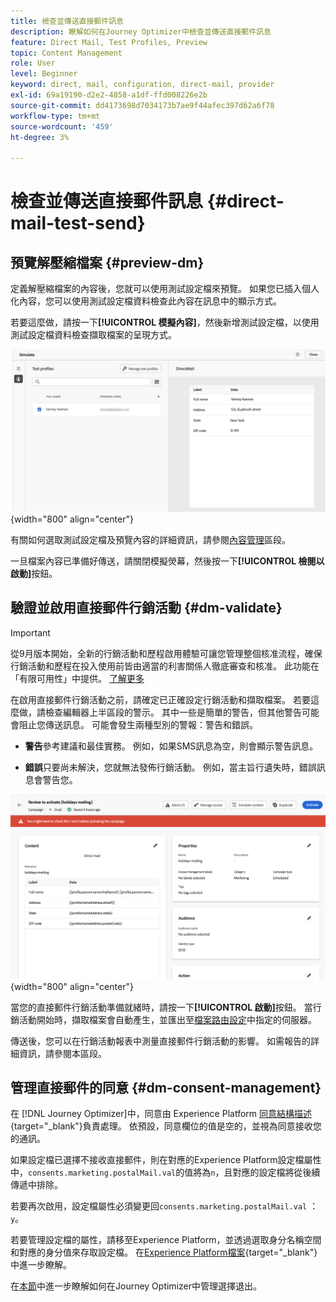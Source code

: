 ```yaml
---
title: 檢查並傳送直接郵件訊息
description: 瞭解如何在Journey Optimizer中檢查並傳送直接郵件訊息
feature: Direct Mail, Test Profiles, Preview
topic: Content Management
role: User
level: Beginner
keyword: direct, mail, configuration, direct-mail, provider
exl-id: 69a19190-d2e2-4858-a1df-ffd008226e2b
source-git-commit: dd4173698d7034173b7ae9f44afec397d62a6f78
workflow-type: tm+mt
source-wordcount: '459'
ht-degree: 3%

---
```


# 檢查並傳送直接郵件訊息 {#direct-mail-test-send}

## 預覽解壓縮檔案 {#preview-dm}

定義解壓縮檔案的內容後，您就可以使用測試設定檔來預覽。 如果您已插入個人化內容，您可以使用測試設定檔資料檢查此內容在訊息中的顯示方式。

若要這麼做，請按一下&#x200B;**[!UICONTROL 模擬內容]**，然後新增測試設定檔，以使用測試設定檔資料檢查擷取檔案的呈現方式。

![](assets/direct-mail-simulate.png){width="800" align="center"}

有關如何選取測試設定檔及預覽內容的詳細資訊，請參閱[內容管理](../content-management/preview-test.md)區段。

一旦檔案內容已準備好傳送，請關閉模擬熒幕，然後按一下&#x200B;**[!UICONTROL 檢閱以啟動]**&#x200B;按鈕。

## 驗證並啟用直接郵件行銷活動 {#dm-validate}

>[!IMPORTANT]
>
>從9月版本開始，全新的行銷活動和歷程啟用體驗可讓您管理整個核准流程，確保行銷活動和歷程在投入使用前皆由適當的利害關係人徹底審查和核准。 此功能在「有限可用性」中提供。 [了解更多](../test-approve/gs-approval.md)

在啟用直接郵件行銷活動之前，請確定已正確設定行銷活動和擷取檔案。 若要這麼做，請檢查編輯器上半區段的警示。 其中一些是簡單的警告，但其他警告可能會阻止您傳送訊息。 可能會發生兩種型別的警報：警告和錯誤。

* **警告**&#x200B;參考建議和最佳實務。 例如，如果SMS訊息為空，則會顯示警告訊息。

* **錯誤**&#x200B;只要尚未解決，您就無法發佈行銷活動。 例如，當主旨行遺失時，錯誤訊息會警告您。

![](assets/direct-mail-review.png){width="800" align="center"}

當您的直接郵件行銷活動準備就緒時，請按一下&#x200B;**[!UICONTROL 啟動]**&#x200B;按鈕。 當行銷活動開始時，擷取檔案會自動產生，並匯出至[檔案路由設定](../direct-mail/direct-mail-configuration.md)中指定的伺服器。

傳送後，您可以在行銷活動報表中測量直接郵件行銷活動的影響。 如需報告的詳細資訊，請參閱本區段。

## 管理直接郵件的同意 {#dm-consent-management}

在 [!DNL Journey Optimizer]中，同意由 Experience Platform [同意結構描述](https://experienceleague.adobe.com/docs/experience-platform/xdm/field-groups/profile/consents.html?lang=zh-Hant){target="_blank"}負責處理。 依預設，同意欄位的值是空的，並視為同意接收您的通訊。

如果設定檔已選擇不接收直接郵件，則在對應的Experience Platform設定檔屬性中，`consents.marketing.postalMail.val`的值將為`n`，且對應的設定檔將從後續傳遞中排除。

若要再次啟用，設定檔屬性必須變更回`consents.marketing.postalMail.val` ： `y`。

若要管理設定檔的屬性，請移至Experience Platform，並透過選取身分名稱空間和對應的身分值來存取設定檔。 在[Experience Platform檔案](https://experienceleague.adobe.com/docs/experience-platform/profile/ui/user-guide.html?lang=zh-Hant){target="_blank"}中進一步瞭解。

在[本節](../privacy/opt-out.md)中進一步瞭解如何在Journey Optimizer中管理選擇退出。
